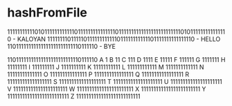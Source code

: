 # hashFromFile

11111111111010111111111111011111111111111101111111111111111111111111010111111111111110 - KALOYAN
111111110111110111111111111011111111111101111111111111110 - HELLO
11011111111111111111111111110111110 - BYE

11011111111111111111111111110111110
A 1
B 11
C 111
D 1111
E 11111
F 111111
G 1111111
H 11111111
I 111111111
J 1111111111
K 11111111111
L 111111111111
M 1111111111111
N 11111111111111
O 111111111111111
P 1111111111111111
Q 11111111111111111
R 111111111111111111
S 1111111111111111111
T 11111111111111111111
U 111111111111111111111
V 1111111111111111111111
W 11111111111111111111111
X 111111111111111111111111
Y 1111111111111111111111111
Z 11111111111111111111111111
